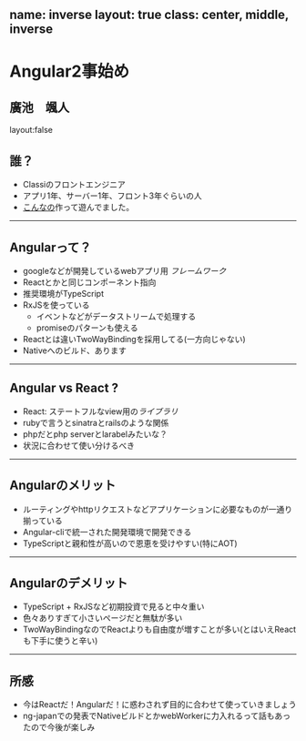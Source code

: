 name: inverse
layout: true
class: center, middle, inverse
---
# Angular2事始め
廣池　颯人
---
layout:false
## 誰？
* Classiのフロントエンジニア
* アプリ1年、サーバー1年、フロント3年ぐらいの人
* [こんなの](http://jacksmam.xyz/awesome/)作って遊んでました。
---
## Angularって？
* googleなどが開発しているwebアプリ用 *フレームワーク*
* Reactとかと同じコンポーネント指向
* 推奨環境がTypeScript
* RxJSを使っている
  * イベントなどがデータストリームで処理する
  * promiseのパターンも使える
* Reactとは違いTwoWayBindingを採用してる(一方向じゃない)
* Nativeへのビルド、あります
---
## Angular vs React ?
* React: ステートフルなview用の*ライブラリ*
* rubyで言うとsinatraとrailsのような関係
* phpだとphp serverとlarabelみたいな？
* 状況に合わせて使い分けるべき
---
## Angularのメリット
* ルーティングやhttpリクエストなどアプリケーションに必要なものが一通り揃っている
* Angular-cliで統一された開発環境で開発できる
* TypeScriptと親和性が高いので恩恵を受けやすい(特にAOT)
---
## Angularのデメリット
* TypeScript + RxJSなど初期投資で見ると中々重い
* 色々ありすぎて小さいページだと無駄が多い
* TwoWayBindingなのでReactよりも自由度が増すことが多い(とはいえReactも下手に使うと辛い)
---
## 所感
* 今はReactだ！Angularだ！に惑わされず目的に合わせて使っていきましょう
* ng-japanでの発表でNativeビルドとかwebWorkerに力入れるって話もあったので今後が楽しみ
